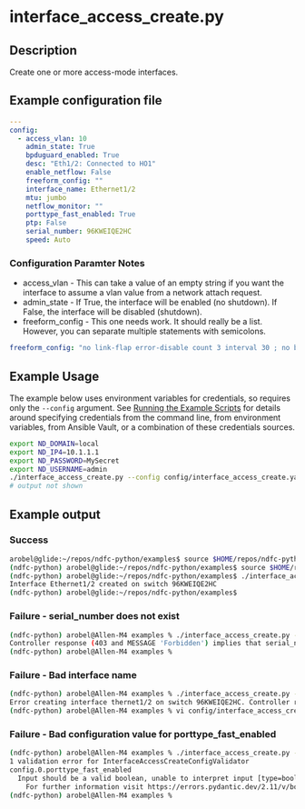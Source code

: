 # interface_access_create.py

## Description

Create one or more access-mode interfaces.

## Example configuration file

``` yaml title="config/interface_access_create.yaml"
---
config:
  - access_vlan: 10
    admin_state: True
    bpduguard_enabled: True
    desc: "Eth1/2: Connected to HO1"
    enable_netflow: False
    freeform_config: ""
    interface_name: Ethernet1/2
    mtu: jumbo
    netflow_monitor: ""
    porttype_fast_enabled: True
    ptp: False
    serial_number: 96KWEIQE2HC
    speed: Auto
```

### Configuration Paramter Notes

- access_vlan - This can take a value of an empty string if you want the interface to assume a vlan value from a network attach request.
- admin_state - If True, the interface will be enabled (no shutdown).  If False, the interface will be disabled (shutdown).
- freeform_config - This one needs work.  It should really be a list.  However, you can separate multiple statements with semicolons.

``` yaml
freeform_config: "no link-flap error-disable count 3 interval 30 ; no beacon"
```

## Example Usage

The example below uses environment variables for credentials, so requires
only the `--config` argument.  See [Running the Example Scripts]
for details around specifying credentials from the command line, from
environment variables, from Ansible Vault, or a combination of these
credentials sources.

[Running the Example Scripts]: ../setup/running-the-example-scripts.md

``` bash
export ND_DOMAIN=local
export ND_IP4=10.1.1.1
export ND_PASSWORD=MySecret
export ND_USERNAME=admin
./interface_access_create.py --config config/interface_access_create.yaml
# output not shown
```

## Example output

### Success

``` bash title="Interface created successfully"
arobel@glide:~/repos/ndfc-python/examples$ source $HOME/repos/ndfc-python/.venv/bin/activate
(ndfc-python) arobel@glide:~/repos/ndfc-python/examples$ source $HOME/repos/ndfc-python/env/env
(ndfc-python) arobel@glide:~/repos/ndfc-python/examples$ ./interface_access_create.py --config config/interface_access_create.yaml
Interface Ethernet1/2 created on switch 96KWEIQE2HC
(ndfc-python) arobel@glide:~/repos/ndfc-python/examples$
```

### Failure - serial_number does not exist

``` bash title="serial_number does not exist"
(ndfc-python) arobel@Allen-M4 examples % ./interface_access_create.py --config config/interface_access_create.yaml
Controller response (403 and MESSAGE 'Forbidden') implies that serial_number 6KWEIQE2HC does not exist.
(ndfc-python) arobel@Allen-M4 examples %
```

### Failure - Bad interface name

``` bash title="Bad interface name"
(ndfc-python) arobel@Allen-M4 examples % ./interface_access_create.py --config config/interface_access_create.yaml
Error creating interface thernet1/2 on switch 96KWEIQE2HC. Controller response: {'RETURN_CODE': 500, 'DATA': [{'reportItemType': 'ERROR', 'message': 'Interface Type and Interface name does not match', 'entity': '96KWEIQE2HC~thernet1/2', 'line': 0, 'column': 0, 'trigger': None, 'impact': None, 'recommendation': None}], 'MESSAGE': 'Internal Server Error', 'METHOD': 'POST', 'REQUEST_PATH': 'https://192.168.7.7/appcenter/cisco/ndfc/api/v1/lan-fabric/rest/interface'}
(ndfc-python) arobel@Allen-M4 examples % vi config/interface_access_create.yaml
```

### Failure - Bad configuration value for porttype_fast_enabled

``` bash title="Bad porttype_fast_enabled value"
(ndfc-python) arobel@Allen-M4 examples % ./interface_access_create.py --config config/interface_access_create.yaml
1 validation error for InterfaceAccessCreateConfigValidator
config.0.porttype_fast_enabled
  Input should be a valid boolean, unable to interpret input [type=bool_parsing, input_value='foo', input_type=str]
    For further information visit https://errors.pydantic.dev/2.11/v/bool_parsing
(ndfc-python) arobel@Allen-M4 examples %
```
